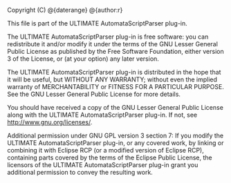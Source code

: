 Copyright (C) @{daterange} @{author:r}

This file is part of the ULTIMATE AutomataScriptParser plug-in.

The ULTIMATE AutomataScriptParser plug-in is free software: you can redistribute it and/or modify
it under the terms of the GNU Lesser General Public License as published
by the Free Software Foundation, either version 3 of the License, or
(at your option) any later version.

The ULTIMATE AutomataScriptParser plug-in is distributed in the hope that it will be useful,
but WITHOUT ANY WARRANTY; without even the implied warranty of
MERCHANTABILITY or FITNESS FOR A PARTICULAR PURPOSE.  See the
GNU Lesser General Public License for more details.

You should have received a copy of the GNU Lesser General Public License
along with the ULTIMATE AutomataScriptParser plug-in. If not, see <http://www.gnu.org/licenses/>.

Additional permission under GNU GPL version 3 section 7:
If you modify the ULTIMATE AutomataScriptParser plug-in, or any covered work, by linking
or combining it with Eclipse RCP (or a modified version of Eclipse RCP), 
containing parts covered by the terms of the Eclipse Public License, the 
licensors of the ULTIMATE AutomataScriptParser plug-in grant you additional permission 
to convey the resulting work.
